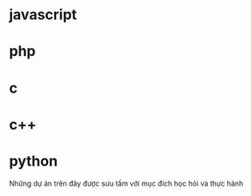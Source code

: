 # javascript
# php
# c
# c++
# python
Những dự án trên đây được sưu tầm với mục đích học hỏi và thực hành
